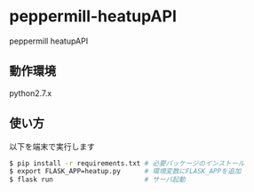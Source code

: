 # peppermill-heatupAPI
peppermill heatupAPI

## 動作環境
python2.7.x

## 使い方
以下を端末で実行します
```bash
$ pip install -r requirements.txt # 必要パッケージのインストール
$ export FLASK_APP=heatup.py      # 環境変数にFLASK_APPを追加
$ flask run                       # サーバ起動
```
